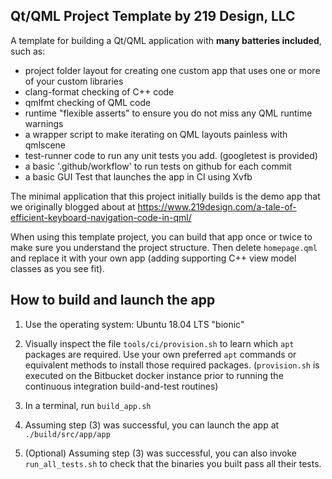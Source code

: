 ## Qt/QML Project Template by 219 Design, LLC

A template for building a Qt/QML application with **many batteries included**,
such as:

 - project folder layout for creating one custom app that uses one or more of your custom libraries
 - clang-format checking of C++ code
 - qmlfmt checking of QML code
 - runtime "flexible asserts" to ensure you do not miss any QML runtime warnings
 - a wrapper script to make iterating on QML layouts painless with qmlscene
 - test-runner code to run any unit tests you add. (googletest is provided)
 - a basic '.github/workflow' to run tests on github for each commit
 - a basic GUI Test that launches the app in CI using Xvfb

The minimal application that this project initially builds is the demo app that
we originally blogged about at
https://www.219design.com/a-tale-of-efficient-keyboard-navigation-code-in-qml/

When using this template project, you can build that app once or twice to make
sure you understand the project structure. Then delete `homepage.qml` and
replace it with your own app (adding supporting C++ view model classes as you
see fit).

## How to build and launch the app

1. Use the operating system: Ubuntu 18.04 LTS "bionic"

2. Visually inspect the file `tools/ci/provision.sh` to learn which `apt`
   packages are required. Use your own preferred `apt` commands or equivalent
   methods to install those required packages. (`provision.sh` is executed on
   the Bitbucket docker instance prior to running the continuous integration
   build-and-test routines)

3. In a terminal, run `build_app.sh`

4. Assuming step (3) was successful, you can launch the app at
   `./build/src/app/app`

5. (Optional) Assuming step (3) was successful, you can also invoke
   `run_all_tests.sh` to check that the binaries you built pass all their tests.
